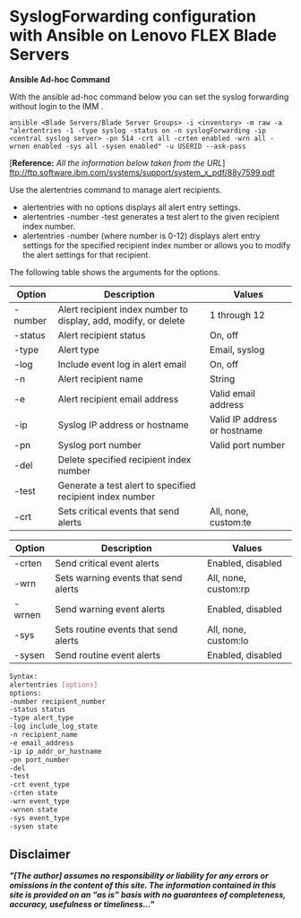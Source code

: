 # SyslogForwarding configuration with Ansible on Lenovo FLEX Blade Servers


**Ansible Ad-hoc Command**

With the ansible ad-hoc command below you can set the syslog forwarding without login to the IMM .

```shell
ansible <Blade Servers/Blade Server Groups> -i <inventory> -m raw -a "alertentries -1 -type syslog -status on -n syslogForwarding -ip <central syslog server> -pn 514 -crt all -crten enabled -wrn all -wrnen enabled -sys all -sysen enabled" -u USERID --ask-pass
```


[**Reference:** <em>All the information below taken from the URL</em>] ftp://ftp.software.ibm.com/systems/support/system_x_pdf/88y7599.pdf


Use the alertentries command to manage alert recipients.
-  alertentries with no options displays all alert entry settings.
-  alertentries -number -test generates a test alert to the given recipient index
number.
-  alertentries -number (where number is 0-12) displays alert entry settings for the
specified recipient index number or allows you to modify the alert settings for
that recipient.

The following table shows the arguments for the options.


| Option  	| Description                                                     	| Values                                                                                                                                                                                                                                                                                                                                                                                                                                                                                                                       	|
|---------	|-----------------------------------------------------------------	|------------------------------------------------------------------------------------------------------------------------------------------------------------------------------------------------------------------------------------------------------------------------------------------------------------------------------------------------------------------------------------------------------------------------------------------------------------------------------------------------------------------------------	|
| -number 	| Alert recipient index number to display, add, modify, or delete 	| 1 through 12                                                                                                                                                                                                                                                                                                                                                                                                                                                                                                                 	|
| -status 	| Alert recipient status                                          	| On, off                                                                                                                                                                                                                                                                                                                                                                                                                                                                                                                      	|
| -type   	| Alert type                                                      	| Email, syslog                                                                                                                                                                                                                                                                                                                                                                                                                                                                                                                	|
| -log    	| Include event log in alert email                                	| On, off                                                                                                                                                                                                                                                                                                                                                                                                                                                                                                                      	|
| -n      	| Alert recipient name                                            	| String                                                                                                                                                                                                                                                                                                                                                                                                                                                                                                                       	|
| -e      	| Alert recipient email address                                   	| Valid email address                                                                                                                                                                                                                                                                                                                                                                                                                                                                                                          	|
| -ip     	| Syslog IP address or hostname                                   	| Valid IP address or hostname                                                                                                                                                                                                                                                                                                                                                                                                                                                                                                 	|
| -pn     	| Syslog port number                                              	| Valid port number                                                                                                                                                                                                                                                                                                                                                                                                                                                                                                            	|
| -del    	| Delete specified recipient index number                         	|                                                                                                                                                                                                                                                                                                                                                                                                                                                                                                                              	|
| -test   	| Generate a test alert to specified recipient index number       	|                                                                                                                                                                                                                                                                                                                                                                                                                                                                                                                              	|
| -crt    	| Sets critical events that  send alerts                          	| All, none, custom:te|vo|po|di|fa|cp|me|in|re|ot Custom critical alert settings are specified using a pipe separated list of values of the form alertentries -crt custom:te|vo, where custom values are: - te: critical temperature threshold exceeded - vo: critical voltage threshold exceeded - po: critical power failure - di: hard disk drive failure - fa: fan failure - cp: microprocessor failure - me: memory failure - in: hardware incompatibility - re: power redundancy failure - ot: all other critical events 	|




| Option 	| Description                          	| Values                                                                                                                                                                                                                                                                                                                                                                                                                                                                                                         	|
|--------	|--------------------------------------	|----------------------------------------------------------------------------------------------------------------------------------------------------------------------------------------------------------------------------------------------------------------------------------------------------------------------------------------------------------------------------------------------------------------------------------------------------------------------------------------------------------------	|
| -crten 	| Send critical event alerts           	| Enabled, disabled                                                                                                                                                                                                                                                                                                                                                                                                                                                                                              	|
| -wrn   	| Sets warning events that send alerts 	| All, none, custom:rp|te|vo|po|fa|cp|me|ot Custom warning alert settings are specified using a pipe separated list of values of the form alertentries   - wrn custom:rp|te, where custom values are:- rp: power redundancy warning - te: warning temperature threshold exceeded - vo: warning voltage threshold exceeded - po: warning power threshold exceeded - fa: non-critical fan event - cp: microprocessor in degraded state - me: memory warning  - ot: all other warning events                        	|
| -wrnen 	| Send warning event alerts            	| Enabled, disabled                                                                                                                                                                                                                                                                                                                                                                                                                                                                                              	|
| -sys   	| Sets routine events that send alerts 	| All, none, custom:lo|tio|ot|po|bf|til|pf|el|ne Custom routine alert settings are specified using a pipe separated list of values of the form alertentries -sys custom:lo|tio, where custom values are: - lo: successful remote login - tio: operating system timeout - ot: all other informational and system events - po: system power on/off - bf: operating system boot failure - til: operating system loader watchdog timeout - pf: predicted failure (PFA) - el: event log 75% full - ne: network change 	|
| -sysen 	| Send routine event alerts            	| Enabled, disabled                                                                                                                                                                                                                                                                                                                                                                                                                                                                                              	|



```bash
Syntax:
alertentries [options]
options:
-number recipient_number
-status status
-type alert_type
-log include_log_state
-n recipient_name
-e email_address
-ip ip_addr_or_hostname
-pn port_number
-del
-test
-crt event_type
-crten state
-wrn event_type
-wrnen state
-sys event_type
-sysen state
```




## Disclaimer

  <em>**"[The author] assumes no responsibility or liability for any errors or omissions in the content of this site. The information contained in this site is provided on an “as is” basis with no guarantees of completeness, accuracy, usefulness or timeliness…"**</em>